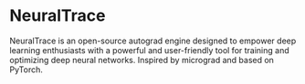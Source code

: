 # NeuralTrace
NeuralTrace is an open-source autograd engine designed to empower deep learning enthusiasts with a powerful and user-friendly tool for training and optimizing deep neural networks. Inspired by micrograd and based on PyTorch.